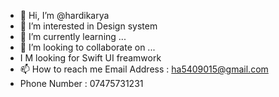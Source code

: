 - 👋 Hi, I’m @hardikarya
- 👀 I’m interested in Design system 
- 🌱 I’m currently learning ...
- 💞️ I’m looking to collaborate on ...
- I M looking for Swift UI freamwork
- 📫 How to reach me Email Address : ha5409015@gmail.com
-    Phone  Number  : 07475731231

<!---
Hardikarya/ is a ✨ special ✨ repository because its `README.md` (this file) appears on your GitHub profile.
You can click the Preview link to take a look at your changes.
--->
